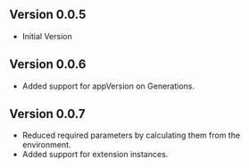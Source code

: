 ## Version 0.0.5
- Initial Version

## Version 0.0.6
- Added support for appVersion on Generations.

## Version 0.0.7
- Reduced required parameters by calculating them from the environment.
- Added support for extension instances.